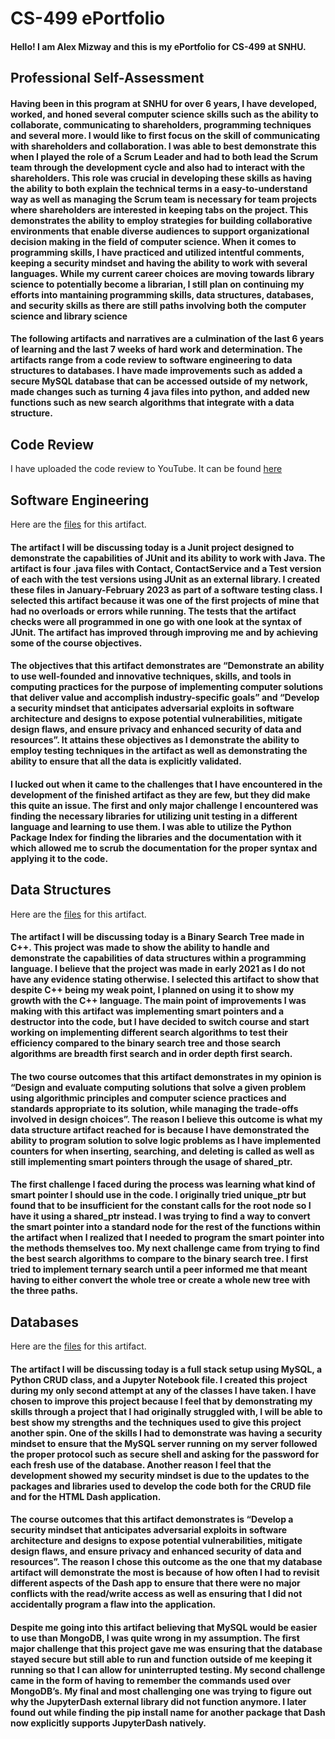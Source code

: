 #  CS-499 ePortfolio
#### Hello! I am Alex Mizway and this is my ePortfolio for CS-499 at SNHU.
## Professional Self-Assessment
#### Having been in this program at SNHU for over 6 years, I have developed, worked, and honed several computer science skills such as the ability to collaborate, communicating to shareholders, programming techniques and several more. I would like to first focus on the skill of communicating with shareholders and collaboration. I was able to best demonstrate this when I played the role of a Scrum Leader and had to both lead the Scrum team through the development cycle and also had to interact with the shareholders. This role was crucial in developing these skills as having the ability to both explain the technical terms in a easy-to-understand way as well as managing the Scrum team is necessary for team projects where shareholders are interested in keeping tabs on the project. This demonstrates the ability to employ strategies for building collaborative environments that enable diverse audiences to support organizational decision making in the field of computer science. When it comes to programming skills, I have practiced and utilized intentful comments, keeping a security mindset and having the ability to work with several languages. While my current career choices are moving towards library science to potentially become a librarian, I still plan on continuing my efforts into mantaining programming skills, data structures, databases, and security skills as there are still paths involving both the computer science and library science
#### The following artifacts and narratives are a culmination of the last 6 years of learning and the last 7 weeks of hard work and determination. The artifacts range from a code review to software engineering to data structures to databases. I have made improvements such as added a secure MySQL database that can be accessed outside of my network, made changes such as turning 4 java files into python, and added new functions such as new search algorithms that integrate with a data structure. 
## Code Review 
I have uploaded the code review to YouTube. It can be found [here](https://youtu.be/pyJeV-ACWbA)
## Software Engineering
Here are the [files](https://github.com/alexmizway/alexmizway.github.io/tree/main/Software%20Engineering) for this artifact.
#### The artifact I will be discussing today is a Junit project designed to demonstrate the capabilities of JUnit and its ability to work with Java. The artifact is four .java files with Contact, ContactService and a Test version of each with the test versions using JUnit as an external library. I created these files in January-February 2023 as part of a software testing class. I selected this artifact because it was one of the first projects of mine that had no overloads or errors while running. The tests that the artifact checks were all programmed in one go with one look at the syntax of JUnit. The artifact has improved through improving me and by achieving some of the course objectives.
#### The objectives that this artifact demonstrates are “Demonstrate an ability to use well-founded and innovative techniques, skills, and tools in computing practices for the purpose of implementing computer solutions that deliver value and accomplish industry-specific goals” and “Develop a security mindset that anticipates adversarial exploits in software architecture and designs to expose potential vulnerabilities, mitigate design flaws, and ensure privacy and enhanced security of data and resources”. It attains these objectives as I demonstrate the ability to employ testing techniques in the artifact as well as demonstrating the ability to ensure that all the data is explicitly validated.
#### I lucked out when it came to the challenges that I have encountered in the development of the finished artifact as they are few, but they did make this quite an issue. The first and only major challenge I encountered was finding the necessary libraries for utilizing unit testing in a different language and learning to use them. I was able to utilize the Python Package Index for finding the libraries and the documentation with it which allowed me to scrub the documentation for the proper syntax and applying it to the code.
## Data Structures
Here are the [files](https://github.com/alexmizway/alexmizway.github.io/tree/main/Data%20Structures) for this artifact.
#### The artifact I will be discussing today is a Binary Search Tree made in C++. This project was made to show the ability to handle and demonstrate the capabilities of data structures within a programming language. I believe that the project was made in early 2021 as I do not have any evidence stating otherwise. I selected this artifact to show that despite C++ being my weak point, I planned on using it to show my growth with the C++ language. The main point of improvements I was making with this artifact was implementing smart pointers and a destructor into the code, but I have decided to switch course and start working on implementing different search algorithms to test their efficiency compared to the binary search tree and those search algorithms are breadth first search and in order depth first search. 
#### The two course outcomes that this artifact demonstrates in my opinion is “Design and evaluate computing solutions that solve a given problem using algorithmic principles and computer science practices and standards appropriate to its solution, while managing the trade-offs involved in design choices”. The reason I believe this outcome is what my data structure artifact reached for is because I have demonstrated the ability to program solution to solve logic problems as I have implemented counters for when inserting, searching, and deleting is called as well as still implementing smart pointers through the usage of shared_ptr.
#### The first challenge I faced during the process was learning what kind of smart pointer I should use in the code. I originally tried unique_ptr but found that to be insufficient for the constant calls for the root node so I have it using a shared_ptr instead. I was trying to find a way to convert the smart pointer into a standard node for the rest of the functions within the artifact when I realized that I needed to program the smart pointer into the methods themselves too. My next challenge came from trying to find the best search algorithms to compare to the binary search tree. I first tried to implement ternary search until a peer informed me that meant having to either convert the whole tree or create a whole new tree with the three paths.
## Databases
Here are the [files](https://github.com/alexmizway/alexmizway.github.io/tree/main/Databases) for this artifact.
#### The artifact I will be discussing today is a full stack setup using MySQL, a Python CRUD class, and a Jupyter Notebook file. I created this project during my only second attempt at any of the classes I have taken.  I have chosen to improve this project because I feel that by demonstrating my skills through a project that I had originally struggled with, I will be able to best show my strengths and the techniques used to give this project another spin. One of the skills I had to demonstrate was having a security mindset to ensure that the MySQL server running on my server followed the proper protocol such as secure shell and asking for the password for each fresh use of the database. Another reason I feel that the development showed my security mindset is due to the updates to the packages and libraries used to develop the code both for the CRUD file and for the HTML Dash application.
#### The course outcomes that this artifact demonstrates is “Develop a security mindset that anticipates adversarial exploits in software architecture and designs to expose potential vulnerabilities, mitigate design flaws, and ensure privacy and enhanced security of data and resources”. The reason I chose this outcome as the one that my database artifact will demonstrate the most is because of how often I had to revisit different aspects of the Dash app to ensure that there were no major conflicts with the read/write access as well as ensuring that I did not accidentally program a flaw into the application. 
#### Despite me going into this artifact believing that MySQL would be easier to use than MongoDB, I was quite wrong in my assumption. The first major challenge that this project gave me was ensuring that the database stayed secure but still able to run and function outside of me keeping it running so that I can allow for uninterrupted testing. My second challenge came in the form of having to remember the commands used over MongoDB’s. My final and most challenging one was trying to figure out why the JupyterDash external library did not function anymore. I later found out while finding the pip install name for another package that Dash now explicitly supports JupyterDash natively.
